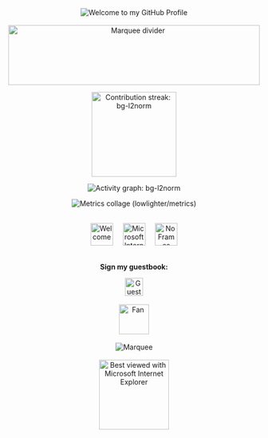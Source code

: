 <!--  █████  B E N   G E O R G E   •   G I T H U B   P R O F I L E  █████  -->

<!-- "Hero" Header -->
<div align="center">
  <img src="https://raw.githubusercontent.com/BrunnerLivio/brunnerlivio/master/images/welcome.png" alt="Welcome to my GitHub Profile" />
  <br /><br />
</div>

<div align="center">
  <img height="120" width="100%" alt="Marquee divider" src="https://raw.githubusercontent.com/BrunnerLivio/brunnerlivio/master/images/marquee.svg" />
</div>

<!-- Streak (transparent) -->
<p align="center">
  <img
    height="170"
    src="https://github-readme-streak-stats.herokuapp.com?user=bg-l2norm&theme=transparent&hide_border=true"
    alt="Contribution streak: bg-l2norm" />
</p>

<!-- Activity Graph (sepia-ish vintage tones, transparent bg) -->
<p align="center">
  <img
    src="https://github-readme-activity-graph.vercel.app/graph?username=bg-l2norm&bg_color=ffffff00&color=6b4e2e&line=b58863&point=4b3f2f&area=true&area_color=d1bFA3&hide_border=true"
    alt="Activity graph: bg-l2norm" />
</p>

<!-- lowlighter/metrics collage (shows when your Action generates metrics.svg) -->
<p align="center">
  <img
    src="https://raw.githubusercontent.com/bg-l2norm/bg-l2norm/main/metrics.svg"
    alt="Metrics collage (lowlighter/metrics)" />
</p>

<!-- Optional Summary Cards (uncomment after you set up 'profile-summary-card-output')
<p align="center">
  <img src="https://raw.githubusercontent.com/bg-l2norm/bg-l2norm/main/profile-summary-card-output/solarized/0-profile-details.svg" height="170" alt="Profile details"/>
  <img src="https://raw.githubusercontent.com/bg-l2norm/bg-l2norm/main/profile-summary-card-output/solarized/3-stats.svg" height="170" alt="Stats"/>
</p>
<p align="center">
  <img src="https://raw.githubusercontent.com/bg-l2norm/bg-l2norm/main/profile-summary-card-output/solarized/1-repos-per-language.svg" height="170" alt="Repos per language"/>
  <img src="https://raw.githubusercontent.com/bg-l2norm/bg-l2norm/main/profile-summary-card-output/solarized/2-most-commit-language.svg" height="170" alt="Most commit language"/>
</p>
<p align="center">
  <img src="https://raw.githubusercontent.com/bg-l2norm/bg-l2norm/main/profile-summary-card-output/solarized/4-productive-time.svg" height="170" alt="Productive time"/>
</p>
-->

<br />

<!-- Vintage badges (purely decorative for the style) -->
<div align="center">
  <img src="https://raw.githubusercontent.com/fnky/fnky/fnky/img/welcome-fire.gif" alt="Welcome" height="45" />
  <span>&nbsp;&nbsp;&nbsp;</span>
  <img src="https://raw.githubusercontent.com/BrunnerLivio/brunnerlivio/master/images/ie_logo.gif" alt="Microsoft Internet Explorer" height="45" />
  <span>&nbsp;&nbsp;&nbsp;</span>
  <img src="https://raw.githubusercontent.com/BrunnerLivio/brunnerlivio/master/images/noframes.gif" alt="No Frames" height="45" />
</div>

<br />

<!-- Guestbook CTA (vintage staple) -->
<div align="center">
  <p><strong>Sign my guestbook:</strong></p>
  <a href="https://github.com/bg-l2norm/bg-l2norm/issues/new?title=Guestbook%20entry&body=Name%3A%20%0ADate%3A%20%0AMessage%3A%20">
    <img src="https://raw.githubusercontent.com/fnky/fnky/fnky/img/guestbook.gif" alt="Guest book" height="36">
  </a>
</div>

<br />

<!-- Footer (extra retro flair) -->
<div align="center">
  <img src="https://raw.githubusercontent.com/fnky/fnky/fnky/img/fan-1.gif" alt="Fan" height="60">
  <br /><br />
  <img src="https://raw.githubusercontent.com/BrunnerLivio/brunnerlivio/master/images/marquee.svg" alt="Marquee" />
  <br /><br />
  <img src="https://raw.githubusercontent.com/fnky/fnky/fnky/img/ie.jpg" alt="Best viewed with Microsoft Internet Explorer" width="140">
</div>
